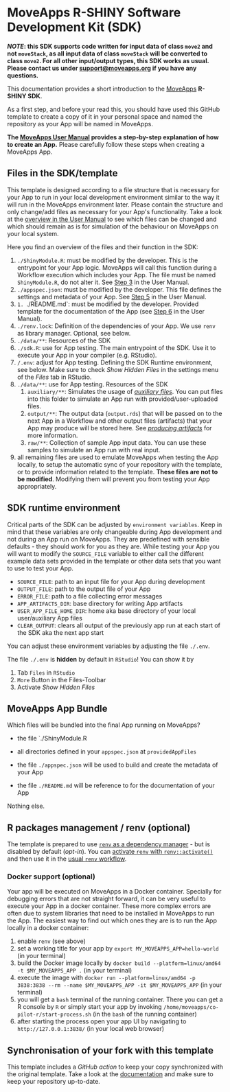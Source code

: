 # MoveApps R-SHINY Software Development Kit (SDK)

***NOTE*: this SDK supports code written for input data of class `move2` and not `moveStack`, as all input data of class `moveStack` will be converted to class `move2`. For all other input/output types, this SDK works as usual. Please contact us under support@moveapps.org if you have any questions.**

This documentation provides a short introduction to the [MoveApps](https://www.moveapps.org) **R-SHINY SDK**.

As a first step, and before your read this, you should have used this GitHub template to create a copy of it in your personal space and named the repository as your App will be named in MoveApps.

**The [MoveApps User Manual](https://docs.moveapps.org/#/create_app) provides a step-by-step explanation of how to create an App.** Please carefully follow these steps when creating a MoveApps App.


## Files in the SDK/template

This template is designed according to a file structure that is necessary for your App to run in your local development environment similar to the way it will run in the MoveApps environment later. Please contain the structure and only change/add files as necessary for your App's functionality. Take a look at the [overview in the User Manual](https://docs.moveapps.org/#/create_app) to see which files can be changed and which should remain as is for simulation of the behaviour on MoveApps on your local system.

Here you find an overview of the files and their function in the SDK:

1. `./ShinyModule.R`: must be modified by the developer. This is the entrypoint for your App logic. MoveApps will call this function during a Workflow execution which includes your App. The file must be named `ShinyModule.R`, do not alter it. See [Step 3](https://docs.moveapps.org/#/create_app#step-3-develop-the-app-code-locally-within-the-template) in the User Manual.
1. `./appspec.json`: must be modified by the developer. This file defines the settings and metadata of your App. See [Step 5](https://docs.moveapps.org/#/create_app#step-5-write-app-specifications) in the User Manual.
1. `1. `./README.md`: must be modified by the developer. Provided template for the documentation of the App (see [Step 6](https://docs.moveapps.org/#/create_app#step-6-write-a-documentation-file) in the User Manual).
1. `./renv.lock`: Definition of the dependencies of your App. We use `renv` as library manager. Optional, see below.
1. `./data/**`: Resources of the SDK
1. `./sdk.R`: use for App testing. The main entrypoint of the SDK. Use it to execute your App in your compiler (e.g. RStudio).
1. `/.env`: adjust for App testing. Defining the SDK Runtime environment, see below. Make sure to check _Show Hidden Files_ in the settings menu of the _Files_ tab in RStudio.
1. `./data/**`: use for App testing. Resources of the SDK
   1. `auxiliary/**`: Simulates the usage of [*auxiliary files*](https://docs.moveapps.org/#/auxiliary). You can put files into this folder to simulate an App run with provided/user-uploaded files. 
   1. `output/**`: The output data (`output.rds`) that will be passed on to the next App in a Workflow and other output files (artifacts) that your App may produce will be stored here. See [*producing artifacts*](https://docs.moveapps.org/#/copilot-shiny-sdk?id=producing-artefacts) for more information.
   1. `raw/**`: Collection of sample App input data. You can use these samples to simulate an App run with real input.
1. all remaining files are used to emulate MoveApps when testing the App locally, to setup the automatic sync of your repository with the template, or to provide information related to the template. **These files are not to be modified**. Modifying them will prevent you from testing your App appropriately. 

## SDK runtime environment

Critical parts of the SDK can be adjusted by `environment variables`. Keep in mind that these variables are only changeable during App development and not during an App run on MoveApps. They are predefined with sensible defaults - they should work for you as they are. While testing your App you will want to modify the `SOURCE_FILE` variable to either call the different example data sets provided in the template or other data sets that you want to use to test your App.

- `SOURCE_FILE`: path to an input file for your App during development
- `OUTPUT_FILE`: path to the output file of your App
- `ERROR_FILE`: path to a file collecting error messages
- `APP_ARTIFACTS_DIR`: base directory for writing App artifacts
- `USER_APP_FILE_HOME_DIR`: home aka base directory of your local user/auxiliary App files
- `CLEAR_OUTPUT`: clears all output of the previously app run at each start of the SDK aka the next app start

You can adjust these environment variables by adjusting the file `./.env`.

The file `./.env` is **hidden** by default in `RStudio`! You can show it by

1. Tab `Files` in `RStudio`
1. `More` Button in the Files-Toolbar
1. Activate _Show Hidden Files_


## MoveApps App Bundle

Which files will be bundled into the final App running on MoveApps?

- the file `./ShinyModule.R
- all directories defined in your `appspec.json` at `providedAppFiles`

- the file `./appspec.json` will be used to build and create the metadata of your App
- the file `./README.md` will be reference to for the documentation of your App

Nothing else.


## R packages management / renv (optional)

The template is prepared to use [`renv` as a dependency manager](https://rstudio.github.io/renv/articles/renv.html) - but is disabled by default (_opt-in_).
You can [activate `renv` with `renv::activate()`](https://rstudio.github.io/renv/articles/renv.html#uninstalling-renv) and then use it in the [usual `renv` workflow](https://rstudio.github.io/renv/articles/renv.html#workflow).


### Docker support (optional)

Your app will be executed on MoveApps in a Docker container. Specially for debugging errors that are not straight forward, it can be very useful to execute your App in a docker container. These more complex errors are often due to system libraries that need to be installed in MoveApps to run the App. The easiest way to find out which ones they are is to run the App locally in a docker container:

1. enable `renv` (see above)
1. set a working title for your app by `export MY_MOVEAPPS_APP=hello-world` (in your terminal)
1. build the Docker image locally by `docker build --platform=linux/amd64 -t $MY_MOVEAPPS_APP .` (in your terminal)
1. execute the image with `docker run --platform=linux/amd64 -p 3838:3838 --rm --name $MY_MOVEAPPS_APP -it $MY_MOVEAPPS_APP` (in your terminal)
1. you will get a `bash` terminal of the running container. There you can get a R console by `R` or simply start your app by invoking `/home/moveapps/co-pilot-r/start-process.sh` (in the `bash` of the running container)
1. after starting the process open your app UI by navigating to `http://127.0.0.1:3838/` (in your local web browser)


## Synchronisation of your fork with this template

This template includes a _GitHub action_ to keep your copy synchronized with the original template. Take a look at the [documentation](https://docs.moveapps.org/#/manage_Rapp_github?id=keep-your-repositories-up-to-date-sync-with-templates) and make sure to keep your repository up-to-date.

